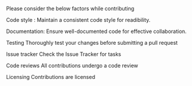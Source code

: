 Please consider the below factors while contributing

Code style :
Maintain a consistent code style for readibility.

Documentation:
Ensure well-documented code for effective collaboration.

Testing
Thoroughly test your changes before submitting a pull request

Issue tracker
Check the Issue Tracker for tasks

Code reviews
All contributions undergo a code review

Licensing
Contributions are licensed







